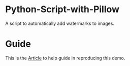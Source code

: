# Python-Script-with-Pillow
A script to automatically add watermarks to images.

# Guide 

This is the [Article](https://blog.logrocket.com/image-processing-in-python-using-pillow/) to help guide in reproducing this demo.
